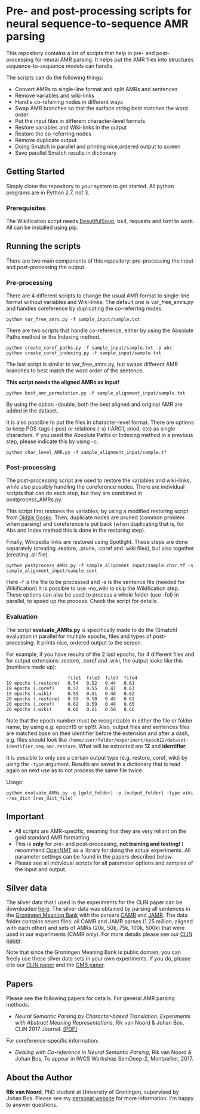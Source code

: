 # Pre- and post-processing scripts for neural sequence-to-sequence AMR parsing

This repository contains a list of scripts that help in pre- and post-processing for neural AMR parsing. It helps put the AMR files into structures sequence-to-sequence models can handle. 

The scripts can do the following things:

* Convert AMRs to single-line format and split AMRs and sentences
* Remove variables and wiki-links
* Handle co-referring nodes in different ways
* Swap AMR branches so that the surface string best matches the word order
* Put the input files in different character-level formats
* Restore variables and Wiki-links in the output
* Restore the co-referring nodes
* Remove duplicate output
* Doing Smatch in parallel and printing nice,ordered output to screen
* Save parallel Smatch results in dictionary

## Getting Started

Simply clone the repository to your system to get started. All python programs are in Python 2.7, not 3.

### Prerequisites

The Wikification script needs [BeautifulSoup](https://pypi.python.org/pypi/beautifulsoup4), bs4, requests and lxml to work. All can be installed using pip.

## Running the scripts

There are two main components of this repository: pre-processing the input and post-processing the output.

### Pre-processing

There are 4 different scripts to change the usual AMR format to single-line format without variables and Wiki-links. The default one is var_free_amrs.py and handles coreference by duplicating the co-referring nodes.

```
python var_free_amrs.py -f sample_input/sample.txt
```

There are two scripts that handle co-reference, either by using the Absolute Paths method or the Indexing method.

```
python create_coref_paths.py -f sample_input/sample.txt -p abs
python create_coref_indexing.py -f sample_input/sample.txt
```

The last script is similar to var_free_amrs.py, but swaps different AMR branches to best match the word order of the sentence. 

**This script needs the aligned AMRs as input!**

```
python best_amr_permutation.py -f sample_alignment_input/sample.txt
```

By using the option -double, both the best aligned and original AMR are added in the dataset.

It is also possible to put the files in character-level format. There are options to keep POS-tags (-pos) or relations (-s) (:ARG1, :mod, etc) as single characters. If you used the Absolute Paths or Indexing method in a previous step, please indicate this by using -c.

```
python char_level_AMR.py -f sample_alignment_input/sample.tf
```

### Post-processing

The post-processing script are used to restore the variables and wiki-links, while also possibly handling the coreference nodes. There are individual scripts that can do each step, but they are combined in postprocess_AMRs.py. 

This script first restores the variables, by using a modified restoring script from [Didzis Gosko](https://github.com/didzis/tensorflowAMR/tree/master/SemEval2016/restoreAMR). Then, duplicate nodes are pruned (common problem when parsing) and coreference is put back (when duplicating that is, for Abs and Index method this is done in the restoring step). 

Finally, Wikipedia links are restored using Spotlight. These steps are done separately (creating .restore, .prune, .coref and .wiki files), but also together (creating .all file).

```
python postprocess_AMRs.py -f sample_alignment_input/sample.char.tf -s sample_alignment_input/sample.sent
```

Here -f is the file to be processed and -s is the sentence file (needed for Wikification) It is possible to use -no_wiki to skip the Wikification step. These options can also be used to process a whole folder (use -fol) in parallel, to speed up the process. Check the script for details.

### Evaluation

The script **evaluate_AMRs.py** is specifically made to do the (Smatch) evaluation in parallel for multiple epochs, files and types of post-processing. It prints nice, ordered output to the screen.

For example, if you have results of the 2 last epochs, for 4 different files and for output extensions .restore, .coref and .wiki, the output looks like this (numbers made up):

```
                       file1  file2  file3  file4
19 epochs (.restore)   0.54   0.52   0.44   0.61
19 epochs (.coref)     0.57   0.55   0.47   0.63
19 epochs (.wiki)      0.55   0.51   0.48   0.62   
20 epochs (.restore)   0.59   0.58   0.45   0.62
20 epochs (.coref)     0.62   0.59   0.49   0.65
20 epochs (.wiki)      0.60   0.61   0.50   0.66
```

Note that the epoch number must be recognizable in either the file or folder name, by using e.g. epoch19 or ep19. Also, output files and sentences files are matched base on their identifier before the extension and after a dash, e.g. files should look like ```/home/user/folder/experiment/epoch12/dataset-identifier.seq.amr.restore```. What will be extracted are **12** and **identifier**.

It is possible to only see a certain output type (e.g. restore, coref, wiki) by using the ```-type``` argument. Results are saved in a dictionary that is read again on next use as to not process the same file twice. 

Usage:

```
python evaluate_AMRs.py -g [gold_folder] -p [output_folder] -type wiki -res_dict [res_dict_file]
```


## Important ##

* All scripts are AMR-specific, meaning that they are very reliant on the gold standard AMR formatting.
* This is **only** for pre- and post-processing, **not training and testing!** I recommend [OpenNMT](http://opennmt.net/) as a library for doing the actual experiments. All parameter settings can be found in the papers described below.
* Please see all individual scripts for all parameter options and samples of the input and output.

## Silver data ##

The silver data that I used in the experiments for the CLIN paper can be downloaded [here](http://www.let.rug.nl/rikvannoord/AMR/silver_data/). The silver data was obtained by parsing all sentences in the [Groningen Meaning Bank](http://gmb.let.rug.nl/) with the parsers [CAMR](https://github.com/c-amr/camr) and [JAMR](https://github.com/jflanigan/jamr). The data folder contains seven files: all CAMR and JAMR parses (1.25 million, aligned with each other) and sets of AMRs (20k, 50k, 75k, 100k, 500k) that were used in our experiments (CAMR only). For more details please see our [CLIN paper](http://www.clinjournal.org/sites/clinjournal.org/files/07.neural-semantic-parsing.pdf).

Note that since the Groningen Meaning Bank is public domain, you can freely use these silver data sets in your own experiments. If you do, please cite our [CLIN paper](http://www.clinjournal.org/sites/clinjournal.org/files/07.neural-semantic-parsing.pdf) and the [GMB paper](http://www.lrec-conf.org/proceedings/lrec2012/pdf/534_Paper.pdf).

## Papers ##

Please see the following papers for details. For general AMR parsing methods:

* *Neural Semantic Parsing by Character-based Translation: Experiments with Abstract Meaning Representations*, Rik van Noord & Johan Bos, CLiN 2017 Journal. [[PDF]](http://www.clinjournal.org/sites/clinjournal.org/files/07.neural-semantic-parsing.pdf)

For coreference-specific information:

* *Dealing with Co-reference in Neural Semantic Parsing*, Rik van Noord & Johan Bos, To appear in IWCS Workshop SemDeep-2, Montpellier, 2017.

## About the Author

**Rik van Noord**, PhD student at University of Groningen, supervised by Johan Bos. Please see my [personal website](http://rikvannoord.nl/) for more information. I'm happy to answer questions.
